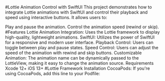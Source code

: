 #Lottie Animation Control with SwiftUI
This project demonstrates how to integrate Lottie animations with SwiftUI and control their playback and speed using interactive buttons. It allows users to:

Play and pause the animation.
Control the animation speed (rewind or skip).
#Features
Lottie Animation Integration: Uses the Lottie framework to display high-quality, lightweight animations.
SwiftUI: Utilizes the power of SwiftUI for a responsive and modern user interface.
Playback Control: Users can toggle between play and pause states.
Speed Control: Users can adjust the speed of the animation with rewind and skip buttons.
Customizable Animation: The animation name can be dynamically passed to the LottieView, making it easy to change the animation source.
Requirements
Xcode 12+
iOS 13+
#Lottie Framework
Installation
CocoaPods: If you're using CocoaPods, add this line to your Podfile:

